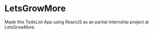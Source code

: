 # LetsGrowMore

Made this TodoList App using ReactJS as an partial internship project at LetsGrowMore.